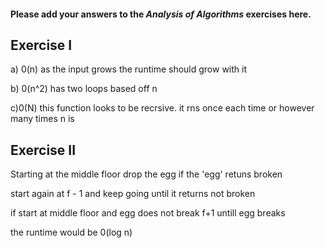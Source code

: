 #### Please add your answers to the ***Analysis of  Algorithms*** exercises here.

## Exercise I

a) 0(n) as the input grows the runtime should grow with it


b) 0(n^2) has two loops based off n


c)0(N) this function looks to be recrsive. it rns once each time or however many times n is

## Exercise II


Starting at the middle floor drop the egg if the 'egg' retuns broken

start again at f - 1 and keep going until it returns not broken

if start at middle floor and egg does not break f+1 untill egg breaks

the runtime would be 0(log n)


